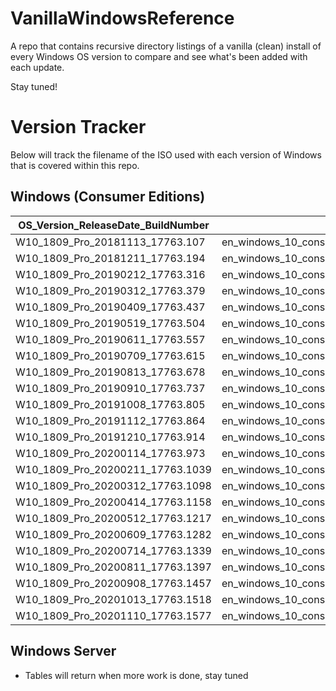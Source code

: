 # VanillaWindowsReference
A repo that contains recursive directory listings of a vanilla (clean) install of every Windows OS version to compare and see what's been added with each update. 

Stay tuned! 

# Version Tracker

Below will track the filename of the ISO used with each version of Windows that is covered within this repo.

## Windows (Consumer Editions)

| OS_Version_ReleaseDate_BuildNumber | ISO                                                                                  |
|------------------------------------|--------------------------------------------------------------------------------------|
| W10_1809_Pro_20181113_17763.107    | en_windows_10_consumer_edition_version_1809_updated_sept_2018_x64_dvd_491ea967.iso   |
| W10_1809_Pro_20181211_17763.194    | en_windows_10_consumer_editions_version_1809_updated_dec_2018_x64_dvd_d7d23ac9.iso   |
| W10_1809_Pro_20190212_17763.316    | en_windows_10_consumer_edition_version_1809_updated_feb_2019_x64_dvd_258dbd0b.iso    |
| W10_1809_Pro_20190312_17763.379    | en_windows_10_consumer_editions_version_1809_updated_march_2019_x64_dvd_72376bfd.iso |
| W10_1809_Pro_20190409_17763.437    | en_windows_10_consumer_edition_version_1809_updated_april_2019_x64_dvd_b6a14039.iso  |
| W10_1809_Pro_20190519_17763.504    | en_windows_10_consumer_edition_version_1809_updated_may_2019_x64_dvd_75f0c72a.iso    |
| W10_1809_Pro_20190611_17763.557    | en_windows_10_consumer_edition_version_1809_updated_june_2019_x64_dvd_0251142c.iso   |
| W10_1809_Pro_20190709_17763.615    | en_windows_10_consumer_editions_version_1809_updated_july_2019_x64_dvd_3c496b49.iso  |
| W10_1809_Pro_20190813_17763.678    | en_windows_10_consumer_editions_version_1809_updated_aug_2019_x64_dvd_12587d31.iso   |
| W10_1809_Pro_20190910_17763.737    | en_windows_10_consumer_editions_version_1809_updated_sept_2019_x64_dvd_fc44b82a.iso  |
| W10_1809_Pro_20191008_17763.805    | en_windows_10_consumer_editions_version_1809_updated_oct_2019_x64_dvd_8ab7e99c.iso   |
| W10_1809_Pro_20191112_17763.864    | en_windows_10_consumer_editions_version_1809_updated_nov_2019_x64_dvd_9194b342.iso   |
| W10_1809_Pro_20191210_17763.914    | en_windows_10_consumer_editions_version_1809_updated_dec_2019_x64_dvd_fd4eda84.iso   |
| W10_1809_Pro_20200114_17763.973    | en_windows_10_consumer_editions_version_1809_updated_jan_2020_x64_dvd_8a20346d.iso   |
| W10_1809_Pro_20200211_17763.1039   | en_windows_10_consumer_editions_version_1809_updated_feb_2020_x64_dvd_fd8ac5c4.iso   |
| W10_1809_Pro_20200312_17763.1098   | en_windows_10_consumer_editions_version_1809_updated_march_2020_x64_dvd_274d94cd.iso |
| W10_1809_Pro_20200414_17763.1158   | en_windows_10_consumer_editions_version_1809_updated_april_2020_x64_dvd_e6965b51.iso |
| W10_1809_Pro_20200512_17763.1217   | en_windows_10_consumer_editions_version_1809_updated_may_2020_x64_dvd_671dcef2.iso   |
| W10_1809_Pro_20200609_17763.1282   | en_windows_10_consumer_editions_version_1809_updated_june_2020_x64_dvd_7ad5cb9e.iso  |
| W10_1809_Pro_20200714_17763.1339   | en_windows_10_consumer_editions_version_1809_updated_july_2020_x64_dvd_47ec1f58.iso  |
| W10_1809_Pro_20200811_17763.1397   | en_windows_10_consumer_editions_version_1809_updated_aug_2020_x64_dvd_9971cc37.iso   |
| W10_1809_Pro_20200908_17763.1457   | en_windows_10_consumer_editions_version_1809_updated_sep_2020_x64_dvd_91429a5b.iso   |
| W10_1809_Pro_20201013_17763.1518   | en_windows_10_consumer_editions_version_1809_updated_oct_2020_x64_dvd_3d175630.iso   |
| W10_1809_Pro_20201110_17763.1577   | en_windows_10_consumer_editions_version_1809_updated_nov_2020_x64_dvd_33433375.iso   |
## Windows Server

* Tables will return when more work is done, stay tuned
